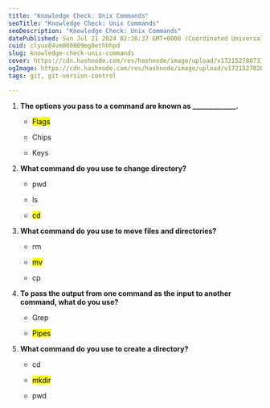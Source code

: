```yaml
---
title: "Knowledge Check: Unix Commands"
seoTitle: "Knowledge Check: Unix Commands"
seoDescription: "Knowledge Check: Unix Commands"
datePublished: Sun Jul 21 2024 02:10:37 GMT+0000 (Coordinated Universal Time)
cuid: clyux84vm000009mg0ethhhpd
slug: knowledge-check-unix-commands
cover: https://cdn.hashnode.com/res/hashnode/image/upload/v1721527807371/1e54ed73-5c6a-4a77-9972-bba39c459037.png
ogImage: https://cdn.hashnode.com/res/hashnode/image/upload/v1721527828548/f1957b41-2c33-46ba-8271-373edf49873a.png
tags: git, git-version-control

---
```


1. **The options you pass to a command are known as \_\_\_\_\_\_\_\_\_\_\_\_\_.**
    
    * <mark>Flags</mark>
        
    * Chips
        
    * Keys
        
2. **What command do you use to change directory?**
    
    * pwd
        
    * ls
        
    * <mark>cd</mark>
        
3. **What command do you use to move files and directories?**
    
    * rm
        
    * <mark>mv</mark>
        
    * cp
        
4. **To pass the output from one command as the input to another command, what do you use?**
    
    * Grep
        
    * <mark>Pipes</mark>
        
5. **What command do you use to create a directory?**
    
    * cd
        
    * <mark>mkdir</mark>
        
    * pwd
